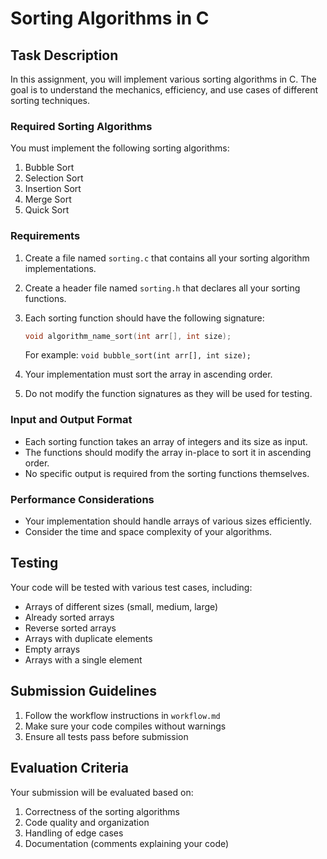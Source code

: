 # Sorting Algorithms in C

## Task Description

In this assignment, you will implement various sorting algorithms in C. The goal is to understand the mechanics, efficiency, and use cases of different sorting techniques.

### Required Sorting Algorithms

You must implement the following sorting algorithms:

1. Bubble Sort
2. Selection Sort
3. Insertion Sort
4. Merge Sort
5. Quick Sort

### Requirements

1. Create a file named `sorting.c` that contains all your sorting algorithm implementations.
2. Create a header file named `sorting.h` that declares all your sorting functions.
3. Each sorting function should have the following signature:
   ```c
   void algorithm_name_sort(int arr[], int size);
   ```
   For example: `void bubble_sort(int arr[], int size);`

4. Your implementation must sort the array in ascending order.
5. Do not modify the function signatures as they will be used for testing.

### Input and Output Format

- Each sorting function takes an array of integers and its size as input.
- The functions should modify the array in-place to sort it in ascending order.
- No specific output is required from the sorting functions themselves.

### Performance Considerations

- Your implementation should handle arrays of various sizes efficiently.
- Consider the time and space complexity of your algorithms.

## Testing

Your code will be tested with various test cases, including:
- Arrays of different sizes (small, medium, large)
- Already sorted arrays
- Reverse sorted arrays
- Arrays with duplicate elements
- Empty arrays
- Arrays with a single element

## Submission Guidelines

1. Follow the workflow instructions in `workflow.md`
2. Make sure your code compiles without warnings
3. Ensure all tests pass before submission

## Evaluation Criteria

Your submission will be evaluated based on:
1. Correctness of the sorting algorithms
2. Code quality and organization
3. Handling of edge cases
4. Documentation (comments explaining your code)
